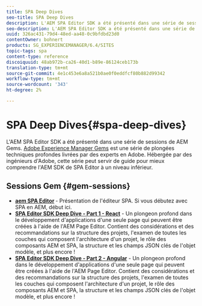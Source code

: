 ```yaml
---
title: SPA Deep Dives
seo-title: SPA Deep Dives
description: L'AEM SPA Editor SDK a été présenté dans une série de sessions de AEM Gems. Hébergée par des ingénieurs d'Adobe, cette série peut servir de guide pour mieux comprendre l'AEM SDK de l'éditeur SPA à un niveau bas, hébergée par des ingénieurs d'Adobe.
seo-description: L'AEM SPA Editor SDK a été présenté dans une série de sessions de AEM Gems. Hébergée par des ingénieurs d'Adobe, cette série peut servir de guide pour mieux comprendre l'AEM SDK de l'éditeur SPA à un niveau bas, hébergée par des ingénieurs d'Adobe.
uuid: 326ac431-79d4-48ed-aa48-0c9bfdbd23d0
contentOwner: bohnert
products: SG_EXPERIENCEMANAGER/6.4/SITES
topic-tags: spa
content-type: reference
discoiquuid: 48ab972b-ca26-40d1-b89e-86124ceb173b
translation-type: tm+mt
source-git-commit: 4e1c453e6a8a521b0ae0f0eddfcf80b882d99342
workflow-type: tm+mt
source-wordcount: '343'
ht-degree: 2%

---
```



# SPA Deep Dives{#spa-deep-dives}

L&#39;AEM SPA Editor SDK a été présenté dans une série de sessions de AEM Gems. [Adobe Experience Manager Gems](https://helpx.adobe.com/fr/experience-manager/kt/eseminars/gems/aem-index.html) est une série de plongées techniques profondes livrées par des experts en Adobe. Hébergée par des ingénieurs d&#39;Adobe, cette série peut servir de guide pour mieux comprendre l&#39;AEM SDK de SPA Editor à un niveau inférieur.

## Sessions Gem {#gem-sessions}

* **[aem SPA Editor](https://helpx.adobe.com/experience-manager/kt/eseminars/gems/aem-spa-editor.html) [](https://helpx.adobe.com/experience-manager/kt/eseminars/gems/aem-spa-editor.html)** - Présentation de l&#39;éditeur SPA. Si vous débutez avec SPA en AEM, début ici.
* **[SPA Editor SDK Deep Dive - Part 1 - React](https://helpx.adobe.com/experience-manager/kt/eseminars/gems/SPA-Editor-SDK-Deep-Dive-React.html)** - Un plongeon profond dans le développement d&#39;applications d&#39;une seule page qui peuvent être créées à l&#39;aide de l&#39;AEM Page Editor. Contient des considérations et des recommandations sur la structure des projets, l&#39;examen de toutes les couches qui composent l&#39;architecture d&#39;un projet, le rôle des composants AEM et SPA, la structure et les champs JSON clés de l&#39;objet modèle, et plus encore !
* **[SPA Editor SDK Deep Dive - Part 2 - Angular](https://helpx.adobe.com/experience-manager/kt/eseminars/gems/SPA-Editor-SDK-Deep-Dive-Angular.html)** - Un plongeon profond dans le développement d&#39;applications d&#39;une seule page qui peuvent être créées à l&#39;aide de l&#39;AEM Page Editor. Contient des considérations et des recommandations sur la structure des projets, l&#39;examen de toutes les couches qui composent l&#39;architecture d&#39;un projet, le rôle des composants AEM et SPA, la structure et les champs JSON clés de l&#39;objet modèle, et plus encore !

